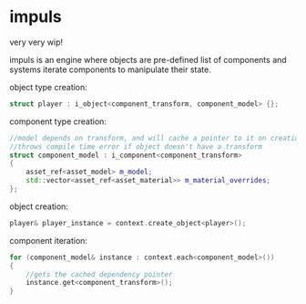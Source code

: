 # impuls
very very wip!

impuls is an engine where objects are pre-defined list of components and systems iterate components to manipulate their state.

object type creation:
```cpp
struct player : i_object<component_transform, component_model> {};
```

component type creation:
```cpp
//model depends on transform, and will cache a pointer to it on creation,
//throws compile time error if object doesn't have a transform
struct component_model : i_component<component_transform>
{
	asset_ref<asset_model> m_model;
	std::vector<asset_ref<asset_material>> m_material_overrides;
};
```

object creation:
```cpp
player& player_instance = context.create_object<player>();
```

component iteration:
```cpp
for (component_model& instance : context.each<component_model>())
{
	//gets the cached dependency pointer
	instance.get<component_transform>();
}
```
